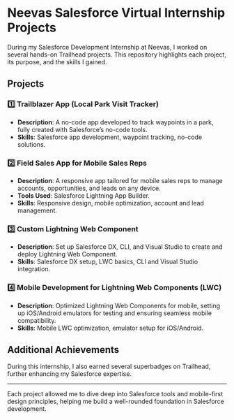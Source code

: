 # Neevas Salesforce Virtual Internship Projects

During my Salesforce Development Internship at Neevas, I worked on several hands-on Trailhead projects. This repository highlights each project, its purpose, and the skills I gained.

## Projects

### 1️⃣ Trailblazer App (Local Park Visit Tracker)
- **Description**: A no-code app developed to track waypoints in a park, fully created with Salesforce’s no-code tools.
- **Skills**: Salesforce app development, waypoint tracking, no-code solutions.

### 2️⃣ Field Sales App for Mobile Sales Reps
- **Description**: A responsive app tailored for mobile sales reps to manage accounts, opportunities, and leads on any device.
- **Tools Used**: Salesforce Lightning App Builder.
- **Skills**: Responsive design, mobile optimization, account and lead management.

### 3️⃣ Custom Lightning Web Component
- **Description**: Set up Salesforce DX, CLI, and Visual Studio to create and deploy Lightning Web Component.
- **Skills**: Salesforce DX setup, LWC basics, CLI and Visual Studio integration.

### 4️⃣ Mobile Development for Lightning Web Components (LWC)
- **Description**: Optimized Lightning Web Components for mobile, setting up iOS/Android emulators for testing and ensuring seamless mobile compatibility.
- **Skills**: Mobile LWC optimization, emulator setup for iOS/Android.

## Additional Achievements
During this internship, I also earned several superbadges on Trailhead, further enhancing my Salesforce expertise.

---

Each project allowed me to dive deep into Salesforce tools and mobile-first design principles, helping me build a well-rounded foundation in Salesforce development.
